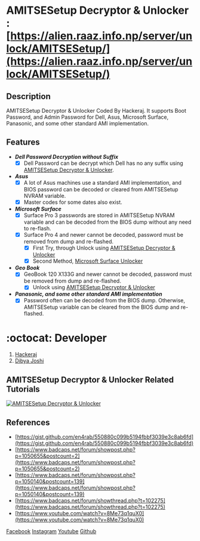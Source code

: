 # AMITSESetup Decryptor & Unlocker : [https://alien.raaz.info.np/server/unlock/AMITSESetup/](https://alien.raaz.info.np/server/unlock/AMITSESetup/)
 
## Description
AMITSESetup Decryptor & Unlocker Coded By Hackeraj. It supports Boot Password, and Admin Password for Dell, Asus, Microsoft Surface, Panasonic, and some other standard AMI implementation.

## Features
- ***Dell Password Decryption without Suffix***
  * [x] Dell Password can be decrypt which Dell has no any suffix using [AMITSESetup Decryptor & Unlocker](https://alien.raaz.info.np/server/unlock/AMITSESetup/).
- ***Asus***
  * [x] A lot of Asus machines use a standard AMI implementation, and BIOS password can be decoded or cleared from AMITSESetup NVRAM variable.
  * [x] Master codes for some dates also exist.
- ***Microsoft Surface***
  * [x] Surface Pro 3 passwords are stored in AMITSESetup NVRAM variable and can be decoded from the BIOS dump without any need to re-flash.
  * [x] Surface Pro 4 and newer cannot be decoded, password must be removed from dump and re-flashed.
    * [x] First Try, through Unlock using [AMITSESetup Decryptor & Unlocker](https://alien.raaz.info.np/server/unlock/AMITSESetup/)
    * [x] Second Method, [Microsoft Surface Unlocker](https://alien.raaz.info.np/server/unlock/surface/)
- ***Geo Book***
  * [x] GeoBook 120 X133G and newer cannot be decoded, password must be removed from dump and re-flashed.
    * [x] Unlock using [AMITSESetup Decryptor & Unlocker](https://alien.raaz.info.np/server/unlock/AMITSESetup/)
- ***Panasonic, and some other standard AMI implementation***
  * [x] Password often can be decoded from the BIOS dump. Otherwise, AMITSESetup variable can be cleared from the BIOS dump and re-flashed.

# :octocat: Developer
1. [Hackeraj](https://www.facebook.com/HackerajOfficial/)
2. [Dibya Joshi](https://www.facebook.com/dibya.joshi.99)

## AMITSESetup Decryptor & Unlocker Related Tutorials
  [![AMITSESetup Decryptor & Unlocker](https://img.youtube.com/vi/foQpgeDwkiU/0.jpg)](https://www.youtube.com/watch?v=foQpgeDwkiU&ab_channel=Hackeraj)

## References
- [https://gist.github.com/en4rab/550880c099b5194fbbf3039e3c8ab6fd](https://gist.github.com/en4rab/550880c099b5194fbbf3039e3c8ab6fd)
- [https://www.badcaps.net/forum/showpost.php?p=1050655&postcount=2](https://www.badcaps.net/forum/showpost.php?p=1050655&postcount=2)
- [https://www.badcaps.net/forum/showpost.php?p=1050140&postcount=139](https://www.badcaps.net/forum/showpost.php?p=1050140&postcount=139)
- [https://www.badcaps.net/forum/showthread.php?t=102275](https://www.badcaps.net/forum/showthread.php?t=102275)
- [https://www.youtube.com/watch?v=8Me73q1quX0](https://www.youtube.com/watch?v=8Me73q1quX0)

[Facebook](https://www.facebook.com/HackerajOfficial/)
[Instagram](https://www.instagram.com/hackeraj/)
[Youtube](https://www.youtube.com/Hackeraj/)
[Github](https://www.github.com/HackerajOfficial/)

